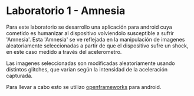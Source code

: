 Laboratorio 1 -  Amnesia	
=======================

Para este laboratorio se desarrollo una aplicación para android cuya cometido es humanizar al dispositivo volviendolo susceptible a sufrir 'Amnesia'.
Esta 'Amnesia' se ve reflejada en la manipulación de imagenes aleatoriamente seleccionadas a partir de que el dispositivo sufre un shock, en este
caso medido a través del acelerometro.

Las imagenes seleccionadas son modificadas aleatoriamente usando distintos glitches, que varian según la intensidad de la aceleración capturada.

Para llevar a cabo esto se utilizo [openframeworks](http://openframeworks.cc) para android.  


